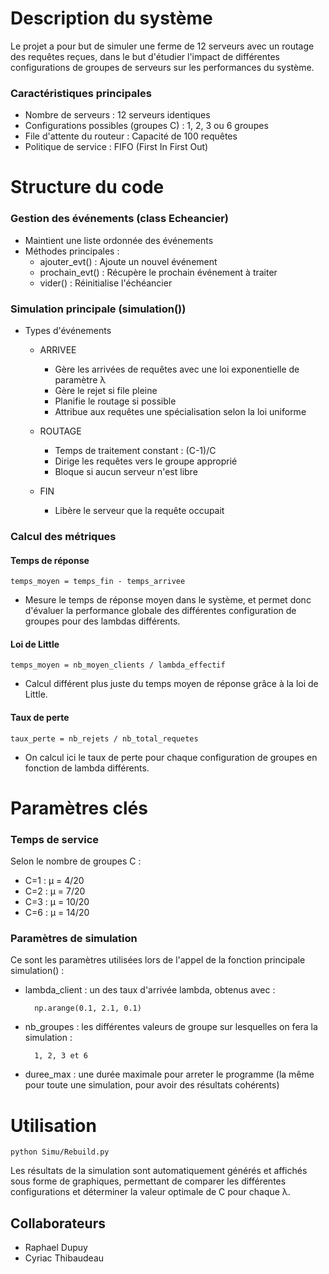 # Description du système

Le projet a pour but de simuler une ferme de 12 serveurs avec un routage des requêtes reçues, dans le but d'étudier l'impact de différentes configurations de groupes de serveurs sur les performances du système.

### Caractéristiques principales

- Nombre de serveurs : 12 serveurs identiques
- Configurations possibles (groupes C) : 1, 2, 3 ou 6 groupes
- File d'attente du routeur : Capacité de 100 requêtes
- Politique de service : FIFO (First In First Out)

# Structure du code

### Gestion des événements (class Echeancier)

- Maintient une liste ordonnée des événements
- Méthodes principales :
    - ajouter_evt() : Ajoute un nouvel événement
    - prochain_evt() : Récupère le prochain événement à traiter
    - vider() : Réinitialise l'échéancier

### Simulation principale (simulation())

- Types d'événements
    - ARRIVEE
        - Gère les arrivées de requêtes avec une loi exponentielle de paramètre λ
        - Gère le rejet si file pleine
        - Planifie le routage si possible
        - Attribue aux requêtes une spécialisation selon la loi uniforme

    - ROUTAGE
        - Temps de traitement constant : (C-1)/C
        - Dirige les requêtes vers le groupe approprié
        - Bloque si aucun serveur n'est libre

    - FIN
        - Libère le serveur que la requête occupait

### Calcul des métriques

#### Temps de réponse

    temps_moyen = temps_fin - temps_arrivee

- Mesure le temps de réponse moyen dans le système, et permet donc d'évaluer la performance globale des différentes configuration de groupes pour des lambdas différents.

#### Loi de Little

    temps_moyen = nb_moyen_clients / lambda_effectif

- Calcul différent plus juste du temps moyen de réponse grâce à la loi de Little.

#### Taux de perte

    taux_perte = nb_rejets / nb_total_requetes

- On calcul ici le taux de perte pour chaque configuration de groupes en fonction de lambda différents. 


# Paramètres clés

### Temps de service

Selon le nombre de groupes C :

- C=1 : μ = 4/20
- C=2 : μ = 7/20
- C=3 : μ = 10/20
- C=6 : μ = 14/20

### Paramètres de simulation

Ce sont les paramètres utilisées lors de l'appel de la fonction principale simulation() :

- lambda_client : un des taux d'arrivée lambda, obtenus avec :

        np.arange(0.1, 2.1, 0.1)

- nb_groupes : les différentes valeurs de groupe sur lesquelles on fera la simulation :

        1, 2, 3 et 6

- duree_max : une durée maximale pour arreter le programme (la même pour toute une simulation, pour avoir des résultats cohérents)

# Utilisation

    python Simu/Rebuild.py

Les résultats de la simulation sont automatiquement générés et affichés sous forme de graphiques, permettant de comparer les différentes configurations et déterminer la valeur optimale de C pour chaque λ.

## Collaborateurs

- Raphael Dupuy
- Cyriac Thibaudeau